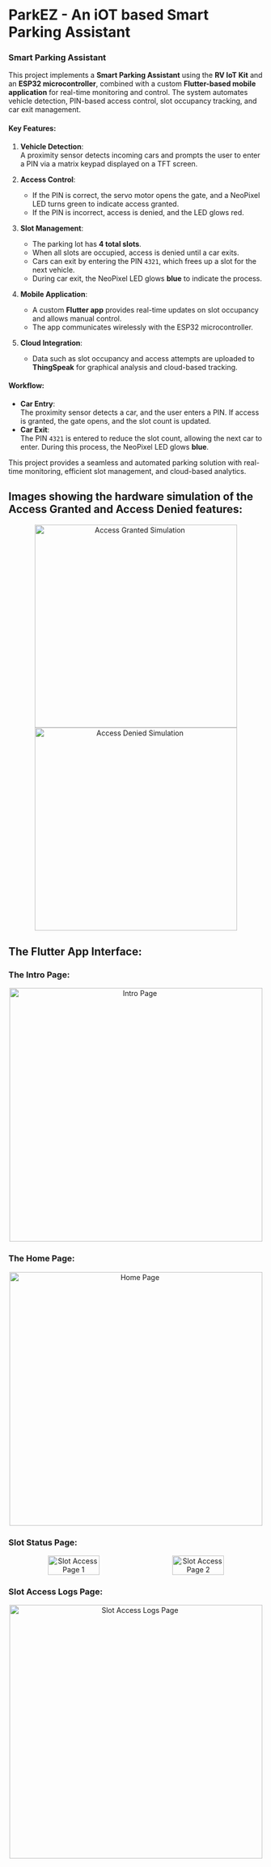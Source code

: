 # ParkEZ - An iOT based Smart Parking Assistant

### Smart Parking Assistant

This project implements a **Smart Parking Assistant** using the **RV IoT Kit** and an **ESP32 microcontroller**, combined with a custom **Flutter-based mobile application** for real-time monitoring and control. The system automates vehicle detection, PIN-based access control, slot occupancy tracking, and car exit management.

#### Key Features:
1. **Vehicle Detection**:  
   A proximity sensor detects incoming cars and prompts the user to enter a PIN via a matrix keypad displayed on a TFT screen.

2. **Access Control**:  
   - If the PIN is correct, the servo motor opens the gate, and a NeoPixel LED turns green to indicate access granted.  
   - If the PIN is incorrect, access is denied, and the LED glows red.  

3. **Slot Management**:  
   - The parking lot has **4 total slots**.  
   - When all slots are occupied, access is denied until a car exits.  
   - Cars can exit by entering the PIN `4321`, which frees up a slot for the next vehicle.  
   - During car exit, the NeoPixel LED glows **blue** to indicate the process.

4. **Mobile Application**:  
   - A custom **Flutter app** provides real-time updates on slot occupancy and allows manual control.  
   - The app communicates wirelessly with the ESP32 microcontroller.

5. **Cloud Integration**:  
   - Data such as slot occupancy and access attempts are uploaded to **ThingSpeak** for graphical analysis and cloud-based tracking.

#### Workflow:
- **Car Entry**:  
   The proximity sensor detects a car, and the user enters a PIN. If access is granted, the gate opens, and the slot count is updated.  
- **Car Exit**:  
   The PIN `4321` is entered to reduce the slot count, allowing the next car to enter. During this process, the NeoPixel LED glows **blue**.

This project provides a seamless and automated parking solution with real-time monitoring, efficient slot management, and cloud-based analytics.


## Images showing the hardware simulation of the Access Granted and Access Denied features:

<div style="text-align: center;">
  <img src="https://github.com/user-attachments/assets/9682ebae-b34f-4924-a969-d47d055315e1" alt="Access Granted Simulation" width="400">
  <img src="https://github.com/user-attachments/assets/e0dfa21c-3b41-4946-aae7-5cb2292234b0" alt="Access Denied Simulation" width="400">
</div>

## The Flutter App Interface:

### The Intro Page:
<div style="text-align: center;">
  <img src="https://github.com/user-attachments/assets/063bb565-2fda-4aaf-8a44-080fb6ff3d8b" alt="Intro Page" width="500">
</div>

### The Home Page:
<div style="text-align: center;">
  <img src="https://github.com/user-attachments/assets/5fdf4ef7-5325-4851-ab0e-202359a7b00f" alt="Home Page" width="500">
</div>

### Slot Status Page:
<div style="text-align: center;">
  <div style="display: flex; justify-content: center; gap: 20px;">
    <img src="https://github.com/user-attachments/assets/f8f6bf3f-0013-4c7d-9ad2-dd93fe234be6" alt="Slot Access Page 1" width="45%">
    <img src="https://github.com/user-attachments/assets/0990a04a-4b01-49fb-90e2-e173cd6080e9" alt="Slot Access Page 2" width="45%">
  </div>
</div>

### Slot Access Logs Page:
<div style="text-align: center;">
  <img src="https://github.com/user-attachments/assets/f015772a-87fd-46a9-b043-b70b10771214" alt="Slot Access Logs Page" width="500">
</div>
